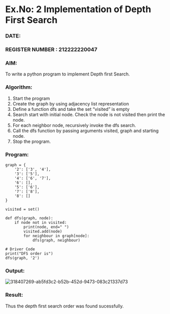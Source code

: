 # Ex.No: 2  Implementation of Depth First Search
### DATE:                                                                            
### REGISTER NUMBER : 212222220047
### AIM: 
To write a python program to implement Depth first Search. 
### Algorithm:
1. Start the program
2. Create the graph by using adjacency list representation
3. Define a function dfs and take the set “visited” is empty 
4. Search start with initial node. Check the node is not visited then print the node.
5. For each neighbor node, recursively invoke the dfs search.
6. Call the dfs function by passing arguments visited, graph and starting node.
7. Stop the program.
### Program:
```
graph = {
    '2': ['3', '4'],
    '3': ['5'],
    '4': ['6', '7'],
    '6': [],
    '5': ['6'],
    '7': ['8'],
    '8': []
}

visited = set()  

def dfs(graph, node):  
    if node not in visited:
        print(node, end=" ")
        visited.add(node)
        for neighbour in graph[node]:
            dfs(graph, neighbour)

# Driver Code
print("DFS order is")
dfs(graph, '2')
```










### Output:

![318407269-ab5fd3c2-b52b-452d-9473-083c21337d73](https://github.com/Sindhuja9585/AI_Lab_2023-24/assets/122860624/24ed4bbf-2c48-4e2a-99cb-168feb293e4b)


### Result:
Thus the depth first search order was found sucessfully.
